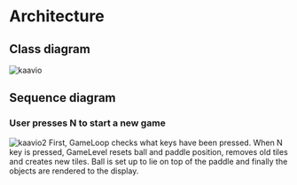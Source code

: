 # Architecture

## Class diagram

![kaavio](https://user-images.githubusercontent.com/76871257/143781059-ea33a3d6-a537-41fa-ab24-dd74d334eb84.jpg)

## Sequence diagram
### User presses N to start a new game
![kaavio2](https://user-images.githubusercontent.com/76871257/145069517-b10af718-548a-443f-b019-c36abe461fd2.PNG)
First, GameLoop checks what keys have been pressed. When N key is pressed, GameLevel resets ball and paddle position, removes old tiles and creates new tiles. Ball is set up to lie on top of the paddle and finally the objects are rendered to the display.
